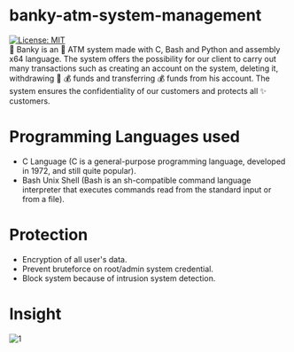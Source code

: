 # banky-atm-system-management
[![License: MIT](https://img.shields.io/badge/License-MIT-blue.svg)](https://opensource.org/licenses/MIT)</br>
🏦 Banky is an 🏧 ATM system made with C, Bash and Python and assembly x64 language. The system offers the possibility for our client to carry out many transactions such as creating an account on the system, deleting it, withdrawing 💸 💰 funds and transferring 💰 funds from his account. The system ensures the confidentiality of our customers and protects all ✨ customers.

# Programming Languages used
- C Language (C is a general-purpose programming language, developed in 1972, and still quite popular).
- Bash Unix Shell (Bash is an sh-compatible command language interpreter that executes commands read from the standard input or from a file).

# Protection
- Encryption of all user's data.
- Prevent bruteforce on root/admin system credential.
- Block system because of intrusion system detection.

# Insight
![1](https://user-images.githubusercontent.com/69945589/180905549-2cd5db41-bbf6-4c0c-9813-42b55330d17d.png)
